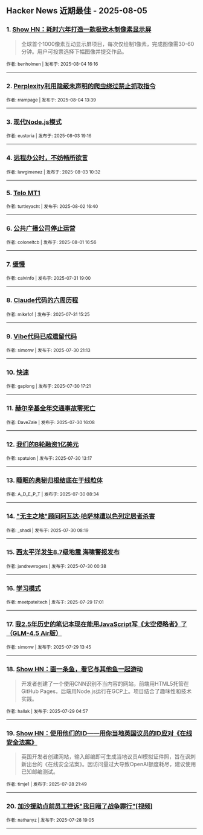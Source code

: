 ## Hacker News 近期最佳 - 2025-08-05


### 1. [Show HN：耗时六年打造一款极致木制像素显示屏](https://news.ycombinator.com/item?id=44787902)
> 全球首个1000像素互动显示屏项目，每次仅绘制1像素，完成图像需30-60分钟。用户可投票选择下幅图像并提交作品。

<sub>作者: benholmen | 发布于: 2025-08-04 16:16</sub>

---

### 2. [Perplexity利用隐蔽未声明的爬虫绕过禁止抓取指令](https://news.ycombinator.com/item?id=44785636)

<sub>作者: rrampage | 发布于: 2025-08-04 13:39</sub>

---

### 3. [现代Node.js模式](https://news.ycombinator.com/item?id=44778936)

<sub>作者: eustoria | 发布于: 2025-08-03 19:16</sub>

---

### 4. [远程办公时，不妨畅所欲言](https://news.ycombinator.com/item?id=44775563)

<sub>作者: lawgimenez | 发布于: 2025-08-03 10:32</sub>

---

### 5. [Telo MT1](https://news.ycombinator.com/item?id=44769039)

<sub>作者: turtleyacht | 发布于: 2025-08-02 16:40</sub>

---

### 6. [公共广播公司停止运营](https://news.ycombinator.com/item?id=44759382)

<sub>作者: coloneltcb | 发布于: 2025-08-01 16:56</sub>

---

### 7. [缓慢](https://news.ycombinator.com/item?id=44748934)

<sub>作者: calvinfo | 发布于: 2025-07-31 19:00</sub>

---

### 8. [Claude代码的六周历程](https://news.ycombinator.com/item?id=44746621)

<sub>作者: mike1o1 | 发布于: 2025-07-31 15:25</sub>

---

### 9. [Vibe代码已成遗留代码](https://news.ycombinator.com/item?id=44739556)

<sub>作者: simonw | 发布于: 2025-07-30 21:13</sub>

---

### 10. [快速](https://news.ycombinator.com/item?id=44736967)

<sub>作者: gaplong | 发布于: 2025-07-30 17:21</sub>

---

### 11. [赫尔辛基全年交通事故零死亡](https://news.ycombinator.com/item?id=44736025)

<sub>作者: DaveZale | 发布于: 2025-07-30 16:08</sub>

---

### 12. [我们的B轮融资1亿美元](https://news.ycombinator.com/item?id=44733817)

<sub>作者: spatulon | 发布于: 2025-07-30 13:17</sub>

---

### 13. [睡眠的奥秘归根结底在于线粒体](https://news.ycombinator.com/item?id=44732020)

<sub>作者: A_D_E_P_T | 发布于: 2025-07-30 08:34</sub>

---

### 14. ["无主之地"顾问阿瓦达·哈萨林遭以色列定居者杀害](https://news.ycombinator.com/item?id=44731958)

<sub>作者: _shadi | 发布于: 2025-07-30 08:19</sub>

---

### 15. [西太平洋发生8.7级地震 海啸警报发布](https://news.ycombinator.com/item?id=44729865)

<sub>作者: jandrewrogers | 发布于: 2025-07-30 00:38</sub>

---

### 16. [学习模式](https://news.ycombinator.com/item?id=44725764)

<sub>作者: meetpateltech | 发布于: 2025-07-29 17:01</sub>

---

### 17. [我2.5年历史的笔记本现在能用JavaScript写《太空侵略者》了（GLM-4.5 Air版）](https://news.ycombinator.com/item?id=44723316)

<sub>作者: simonw | 发布于: 2025-07-29 13:45</sub>

---

### 18. [Show HN：画一条鱼，看它与其他鱼一起游动](https://news.ycombinator.com/item?id=44719222)
> 开发者创建了一个使用CNN识别不当内容的网站，前端用HTML5托管在GitHub Pages，后端用Node.js运行在GCP上。项目结合了趣味性和技术实践。

<sub>作者: hallak | 发布于: 2025-07-29 04:57</sub>

---

### 19. [Show HN：使用他们的ID——用你当地英国议员的ID应对《在线安全法案》](https://news.ycombinator.com/item?id=44716106)
> 英国开发者创建网站，输入邮编即可生成当地议员AI模拟证件照，旨在讽刺新出台的《在线安全法案》。因访问量过大导致OpenAI额度耗尽，建议使用已知邮编测试。

<sub>作者: timje1 | 发布于: 2025-07-28 21:49</sub>

---

### 20. [加沙援助点前员工控诉"我目睹了战争罪行"[视频]](https://news.ycombinator.com/item?id=44714221)

<sub>作者: nathanyz | 发布于: 2025-07-28 19:05</sub>

---
